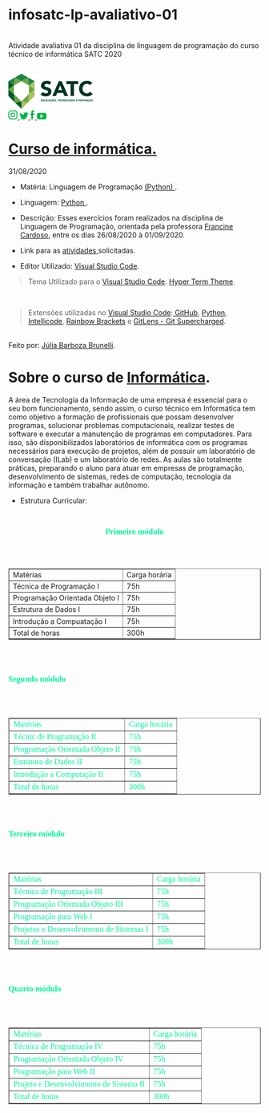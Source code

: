 # infosatc-lp-avaliativo-01
<br> Atividade  avaliativa  01 da disciplina de linguagem  de programação do curso técnico de informática SATC 2020 <br>


<br><a href="https://web.satc.edu.br/">
<img src="logo.png">
<br>
<a href="https://www.instagram.com/satceducacao//">
<img src="instagram.png">
</a>
<a href="https:https://twitter.com/satceducacao">
<img src="twitter.png">
</a>
<a href="https://www.facebook.com/satceducacao">
<img src="facebook.png">
</a>
<a href="https://www.youtube.com/user/satcweb">
<img src="you.png">
</a>
# <a href="https://www.instagram.com/infosatc/"> Curso de informática.</a>
 31/08/2020



 * Matéria: Linguagem de Programação  <a href="https://www.python.org/"> 
 (Python)
</a>.

* Linguagem: <a href="https://www.python.org/"> 
 Python
 </a>.

* Descrição: Esses exercícios foram realizados na disciplina de Linguagem de Programação, orientada pela professora <a href="https://www.instagram.com/francinecardoson/"> Francine Cardoso</a>, entre os dias 26/08/2020 à 01/09/2020.


* Link para as <a href="https://github.com/Mikix30/infosatc-lp-avaliativo-01">  atividades 
</a>solicitadas.

* Editor Utilizado: <a href="https://code.visualstudio.com/"> Visual Studio Code</a>.
> Tema Utilizado para o <a href="https://code.visualstudio.com/"> Visual Studio Code</a>: <a href="https://marketplace.visualstudio.com/items?itemName=hsnazar.hyper-term-theme"> Hyper Term Theme</a>.

<br>

> Extensões utilizadas no <a href="https://code.visualstudio.com/"> Visual Studio Code</a>:<a href="https://marketplace.visualstudio.com/items?itemName=KnisterPeter.vscode-github1"> GitHub</a>, <a href="https://marketplace.visualstudio.com/items?itemName=ms-python.python"> Python</a>, <a href="https://marketplace.visualstudio.com/items?itemName=VisualStudioExptTeam.vscodeintellicode"> Intellicode</a>, <a href="https://marketplace.visualstudio.com/items?itemName=2gua.rainbow-brackets"> Rainbow Brackets</a> e  <a href="https://marketplace.visualstudio.com/items?itemName=eamodio.gitlens"> GitLens - Git Supercharged</a>.
 

<br>
Feito por: <a href="https://www.instagram.com/jurumeia_/"> Júlia Barboza Brunelli</a>.

# Sobre o curso de <a href="https://www.instagram.com/infosatc/"> Informática</a>.

A área de Tecnologia da Informação de uma empresa é essencial para o seu bom funcionamento, sendo assim, o curso técnico em Informática tem como objetivo a formação de profissionais que possam desenvolver programas, solucionar problemas computacionais, realizar testes de software e executar a manutenção de programas em computadores. Para isso, são disponibilizados laboratórios de informática com os programas necessários para execução de projetos, além de possuir um laboratório de conversação (ILab) e um laboratório de redes. As aulas são totalmente práticas, preparando o aluno para atuar em empresas de programação, desenvolvimento de sistemas, redes de computação, tecnologia da informação e também trabalhar autônomo.


* Estrutura Curricular:
 <br>
 
 <p align="center">
 
<font face="times new roman" size=3 color="#00FA9A">
<strong>Primeiro módulo</strong>
<br><br><br>
<table>
<table border="1" cellspacing"15">
<tr>
<td>Matérias</td>
<td>Carga horária</td>
</tr>
<tr>
<td>Técnica de Programação I</td>
<td>75h</td>
</tr>
<tr>
<td>Programação Orientada Objeto I</td>
<td>75h</td>
</tr>
<tr>
<td>Estrutura de Dados I</td>
<td>75h</td>
</tr>
<tr>
<td>Introdução a Compuatação I</td>
<td>75h</td>
</tr>
<td>Total de horas</td>
<td>300h</td>
</tr>
</table>

<font face="times new roman" size=3 color="#00FA9A">

<br><br><br>
<strong>Segundo módulo</strong>
<br><br><br>
<table>
<table border="1" cellspacing"15">
<tr>
<td>Matérias</td>
<td>Carga horária</td>
</tr>
<tr>
<td>Técnic de Programação II</td>
<td>75h</td>
</tr>
<tr>
<td>Programação Orientada Objeto  II</td>
<td>75h</td>
</tr>
<tr>
<td>Estrutura de Dados II</td>
<td>75h</td>
</tr>
<tr>
<td>Introdução a Computação II</td>
<td>75h</td>
</tr>

<td>Total de horas</td>
<td>300h</td>
</tr>
</table>

<font face="times new roman" size=3 color="#00FA9A">
<br><br><br>
<strong>Terceiro módulo</strong>
<br><br><br>
<table>
<table border="1" cellspacing"15">
<tr>
<td>Matérias</td>
<td>Carga horária</td>
</tr>
<tr>
<td>Técnica de Programação III</td>
<td>75h</td>
</tr>
<tr>
<td>Programação Orientada Objeto III</td>
<td>75h</td>
</tr>
<tr>
<td>Programação para Web I</td>
<td>75h</td>
</tr>
<tr>
<td>Projetos e Desenvolvimento de Sistemas I</td>
<td>75h</td>
</tr>
<tr>
<td>Total de horas</td>
<td>300h</td>
</tr>
</table>

<font face="times new roman" size=3 color="#00FA9A">
<br><br><br>
<strong>Quarto módulo</strong>
<br><br><br>
<table>
<table border="1" cellspacing"15">
<tr>
<td>Matérias</td>
<td>Carga horária</td>
</tr>
<tr>
<td>Técnica de Programação IV</td>
<td>75h</td>
</tr>
<tr>
<td>Programação Orientada Objeto IV</td>
<td>75h</td>
</tr>
<tr>
<td>Programação para Web II</td>
<td>75h</td>
</tr>
<tr>
<td>Projeto e Desenvolvimento de Sistema II</td>
<td>75h</td>
</tr>
<tr>
<td>Total de horas</td>
<td>300h</td>
</tr>
</table>
</p>
 
 </p>
